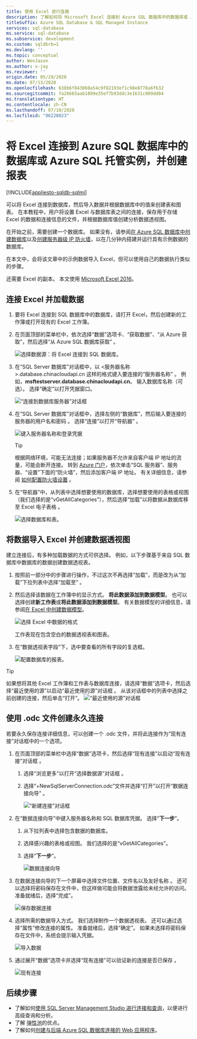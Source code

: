 ```yaml
---
title: 使用 Excel 进行连接
description: 了解如何将 Microsoft Excel 连接到 Azure SQL 数据库中的数据库或 Azure SQL 托管实例。 将数据导入 Excel 以进行报告和数据探索。
titleSuffix: Azure SQL Database & SQL Managed Instance
services: sql-database
ms.service: sql-database
ms.subservice: development
ms.custom: sqldbrb=1
ms.devlang: ''
ms.topic: conceptual
author: WenJason
ms.author: v-jay
ms.reviewer: ''
origin.date: 05/29/2020
ms.date: 07/13/2020
ms.openlocfilehash: 638b6f843060a54c9f82193ef1c98e8778a6f632
ms.sourcegitcommit: fa26665aab1899e35ef7b93ddc3e1631c009dd04
ms.translationtype: HT
ms.contentlocale: zh-CN
ms.lasthandoff: 07/10/2020
ms.locfileid: "86228023"
---
```

# <a name="connect-excel-to-a-database-in-azure-sql-database-or-azure-sql-managed-instance-and-create-a-report"></a>将 Excel 连接到 Azure SQL 数据库中的数据库或 Azure SQL 托管实例，并创建报表
[!INCLUDE[appliesto-sqldb-sqlmi](../includes/appliesto-sqldb-sqlmi.md)]

可以将 Excel 连接到数据库，然后导入数据并根据数据库中的值来创建表和图表。 在本教程中，用户将设置 Excel 与数据库表之间的连接，保存用于存储 Excel 的数据和连接信息的文件，并根据数据库值创建分析数据透视图。

在开始之前，需要创建一个数据库。 如果没有，请参阅[在 Azure SQL 数据库中创建数据库](single-database-create-quickstart.md)以及[创建服务器级 IP 防火墙](firewall-create-server-level-portal-quickstart.md)，以在几分钟内搭建并运行具有示例数据的数据库。

在本文中，会将该文章中的示例数据导入 Excel，但可以使用自己的数据执行类似的步骤。

还需要 Excel 的副本。 本文使用 [Microsoft Excel 2016](https://products.office.com/)。

## <a name="connect-excel-and-load-data"></a>连接 Excel 并加载数据

1. 要将 Excel 连接到 SQL 数据库中的数据库，请打开 Excel，然后创建新的工作簿或打开现有的 Excel 工作簿。
2. 在页面顶部的菜单栏中，依次选择“数据”选项卡、“获取数据”、“从 Azure 获取”，然后选择“从 Azure SQL 数据库获取”  。

   ![选择数据源：将 Excel 连接到 SQL 数据库。](./media/connect-excel/excel_data_source.png)

3. 在“SQL Server 数据库”对话框中，以 <服务器名称>.database.chinacloudapi.cn 这样的格式键入要连接的“服务器名称” 。 例如，**msftestserver.database.chinacloudapi.cn**。 输入数据库名称（可选）。 选择“确定”以打开凭据窗口。

   ![“连接到数据库服务器”对话框](./media/connect-excel/server-name.png)

4. 在“SQL Server 数据库”对话框中，选择左侧的“数据库”，然后输入要连接的服务器的用户名和密码   。 选择“连接”以打开“导航器” 。

   ![键入服务器名称和登录凭据](./media/connect-excel/connect-to-server.png)

   > [!TIP]
   > 根据网络环境，可能无法连接；如果服务器不允许来自客户端 IP 地址的流量，可能会断开连接。 转到 [Azure 门户](https://portal.azure.com/)，依次单击“SQL 服务器”、服务器、“设置”下面的“防火墙”，然后添加客户端 IP 地址。 有关详细信息，请参阅 [如何配置防火墙设置](firewall-configure.md) 。

5. 在“导航器”中，从列表中选择想要使用的数据库，选择想要使用的表格或视图（我们选择的是“vGetAllCategories”），然后选择“加载”以将数据从数据库移至 Excel 电子表格  。

    ![选择数据库和表。](./media/connect-excel/select-database-and-table.png)

## <a name="import-the-data-into-excel-and-create-a-pivot-chart"></a>将数据导入 Excel 并创建数据透视图

建立连接后，有多种加载数据的方式可供选择。 例如，以下步骤基于来自 SQL 数据库中数据库的数据创建数据透视表。

1. 按照前一部分中的步骤进行操作，不过这次不再选择“加载”，而是改为从“加载”下拉列表中选择“加载至”  。
2. 然后选择该数据在工作簿中的显示方式。 **将此数据添加到数据模型**。 也可以选择创建**新工作表**或**将此数据添加到数据模型**。 有关数据模型的详细信息，请参阅[在 Excel 中创建数据模型](https://support.office.com/article/Create-a-Data-Model-in-Excel-87E7A54C-87DC-488E-9410-5C75DBCB0F7B)。

    ![选择 Excel 中数据的格式](./media/connect-excel/import-data.png)

    工作表现在包含空白的数据透视表和图表。
3. 在“数据透视表字段”下，选中要查看的所有字段的复选框。

    ![配置数据库的报表。](./media/connect-excel/power-pivot-results.png)

> [!TIP]
> 如果想将其他 Excel 工作簿和工作表与数据库连接，请选择“数据”选项卡，然后选择“最近使用的源”以启动“最近使用的源”对话框  。 从该对话框中的列表中选择之前创建的连接，然后单击“打开”。
> ![“最近使用的源”对话框](./media/connect-excel/recent-connections.png)

## <a name="create-a-permanent-connection-using-odc-file"></a>使用 .odc 文件创建永久连接

若要永久保存连接详细信息，可以创建一个 .odc 文件，并将此连接作为“现有连接”对话框中的一个选项。

1. 在页面顶部的菜单栏中选择“数据”选项卡，然后选择“现有连接”以启动“现有连接”对话框  。
   1. 选择“浏览更多”以打开“选择数据源”对话框 。
   2. 选择“+NewSqlServerConnection.odc”文件并选择“打开”以打开“数据连接向导”  。

      ![“新建连接”对话框](./media/connect-excel/new-connection.png)

2. 在“数据连接向导”中键入服务器名称和 SQL 数据库凭据。 选择“**下一步**”。
   1. 从下拉列表中选择包含数据的数据库。
   2. 选择感兴趣的表格或视图。 我们选择的是“vGetAllCategories”。
   3. 选择“**下一步**”。

      ![数据连接向导](./media/connect-excel/data-connection-wizard.png)

3. 在数据连接向导的下一个屏幕中选择文件位置、文件名以及友好名称 。 还可以选择将密码保存在文件中，但这样做可能会将数据泄露给未经允许的访问。 准备就绪后，选择“完成”。

    ![保存数据连接](./media/connect-excel/save-data-connection.png)

4. 选择所需的数据导入方式。 我们选择制作一个数据透视表。 还可以通过选择“属性”修改连接的属性。 准备就绪后，选择“确定”。 如果未选择将密码保存在文件中，系统会提示输入凭据。

    ![导入数据](./media/connect-excel/import-data2.png)

5. 通过展开“数据”选项卡并选择“现有连接”可以验证新的连接是否已保存 。

    ![现有连接](./media/connect-excel/existing-connection.png)

## <a name="next-steps"></a>后续步骤

* 了解如何[使用 SQL Server Management Studio 进行连接和查询](connect-query-ssms.md)，以便进行高级查询和分析。
* 了解 [弹性池](elastic-pool-overview.md)的优点。
* 了解如何[创建与后端 Azure SQL 数据库连接的 Web 应用程序](../../app-service/app-service-web-tutorial-dotnet-sqldatabase.md)。
